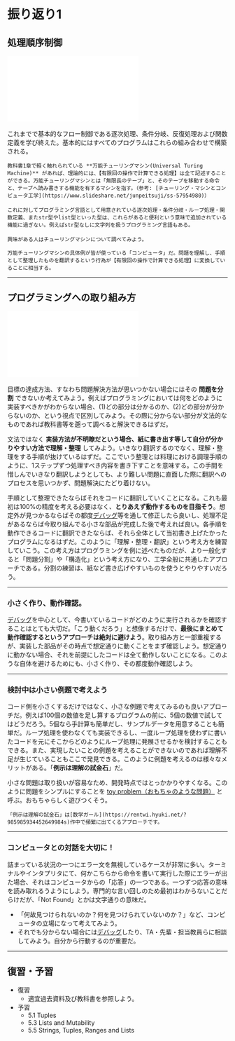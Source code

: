 # 振り返り1

## 処理順序制御
![処理順序](./figs/control-flow.pdf)

これまでで基本的なフロー制御である逐次処理、条件分岐、反復処理および関数定義を学び終えた。基本的にはすべてのプログラムはこれらの組み合わせで構築される。

```{tip}
教科書1章で軽く触れられている **万能チューリングマシン(Universal Turing Machine)** があれば、理論的には、【有限回の操作で計算できる処理】は全て記述することができる。万能チューリングマシンとは「無限長のテープ」と、そのテープを移動する命令と、テープへ読み書きする機能を有するマシンを指す。（参考: [チューリング・マシンとコンピュータ工学](https://www.slideshare.net/junpeitsuji/ss-57954980)）

これに対してプログラミング言語として用意されている逐次処理・条件分岐・ループ処理・関数定義、またstr型やlist型といった型は、これらがあると便利という意味で追加されている機能に過ぎない。例えばstr型なしに文字列を扱うプログラミング言語もある。

興味がある人はチューリングマシンについて調べてみよう。
```

```{note}
万能チューリングマシンの具体例が皆が使っている「コンピュータ」だ。問題を理解し、手順として整理したものを翻訳するという行為が【有限回の操作で計算できる処理】に変換していることに相当する。
```

---
## プログラミングへの取り組み方
![取り組み方](./figs/programming-approarch.pdf)

目標の達成方法、すなわち問題解決方法が思いつかない場合にはその **問題を分割** できないか考えてみよう。例えばプログラミングにおいては何をどのように実装すべきかがわからない場合、(1)どの部分は分かるのか、(2)どの部分が分からないのか、という視点で区別してみよう。その際に分からない部分が文法的なものであれば教科書等を遡って調べると解決できるはずだ。

文法ではなく **実装方法が不明瞭だという場合、紙に書き出す等して自分が分かりやすい方法で理解・整理** してみよう。いきなり翻訳するのでなく、理解・整理をする手順が抜けているはずだ。ここでいう整理とは料理における調理手順のように、1ステップずつ処理すべき内容を書き下すことを意味する。この手間を惜しんでいきなり翻訳しようとしても、より難しい問題に直面した際に翻訳へのプロセスを思いつかず、問題解決にたどり着けない。

手順として整理できたならばそれをコードに翻訳していくことになる。これも最初は100%の精度を考える必要はなく、**とりあえず動作するものを目指そう**。想定外が見つかるならばその都度[デバッグ](./debug)等を通して修正したら良いし、処理不足があるならば今取り組んでる小さな部品が完成した後で考えれば良い。各手順を動作できるコードに翻訳できたならば、それら全体として当初書き上げたかったプログラムになるはずだ。このように「理解・整理・翻訳」という考え方を練習していこう。この考え方はプログラミングを例に述べたものだが、より一般化すると「問題分割」や「構造化」という考え方になり、工学全般に共通したアプローチである。分割の練習は、紙など書き広げやすいものを使うとやりやすいだろう。

---
### 小さく作り、動作確認。
[デバッグ](./debug)を中心として、今書いているコードがどのように実行されるかを確認することはとても大切だ。「こう動くだろう」と想像するだけで、**最後にまとめて動作確認するというアプローチは絶対に避けよう**。取り組み方と一部重複するが、実装した部品がその時点で想定通りに動くことをまず確認しよう。想定通りに動かない場合、それを前提にしたコードは全て動作しないことになる。このような自体を避けるためにも、小さく作り、その都度動作確認しよう。

---
### 検討中は小さい例題で考えよう
コード側を小さくするだけではなく、小さな例題で考えてみるのも良いアプローチだ。例えば100個の数値を足し算するプログラムの前に、5個の数値で試してはどうだろう。5個なら手計算も簡単だし、サンプルデータを用意することも簡単だ。ループ処理を使わなくても実装できるし、一度ループ処理を使わずに書いたコードを元にそこからどのようにループ処理に発展させるかを検討することもできる。また、実現したいことの例題を考えることができないのであれば理解不足が生じていることもここで発見できる。このように例題を考えるのは様々なメリットがある。「**例示は理解の試金石**」だ。

小さな問題は取り扱いが容易なため、開発時点ではとっかかりやすくなる。このように問題をシンプルにすることを [toy problem（おもちゃのような問題）](https://eow.alc.co.jp/search?q=toy+problem) と呼ぶ。おもちゃらしく遊びつくそう。

```{tip}
「例示は理解の試金石」は[数学ガール](https://rentwi.hyuki.net/?985985934452649984s)作中で頻繁に出てくるアプローチです。
```

---
### コンピュータとの対話を大切に！
詰まっている状況の一つにエラー文を無視しているケースが非常に多い。ターミナルやインタプリタにて、何かこちらから命令を書いて実行した際にエラーが出た場合、それはコンピュータからの「応答」の一つである。一つずつ応答の意味を読み取れるうようにしよう。専門的な言い回しのため最初はわからないことだらけだが、「Not Found」とかは文字通りの意味だ。

- 「何故見つけられないのか？何を見つけられていないのか？」など、コンピュータの立場になって考えてみよう。
- それでも分からない場合には[デバッグ](./debug)したり、TA・先輩・担当教員らに相談してみよう。自分から行動するのが重要だ。

---
## 復習・予習
- 復習
  - 適宜過去資料及び教科書を参照しよう。
- 予習
  - 5.1 Tuples
  - 5.3 Lists and Mutability
  - 5.5 Strings, Tuples, Ranges and Lists
